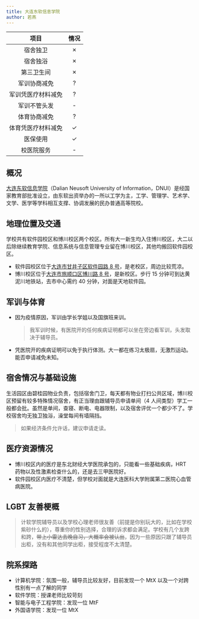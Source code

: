 ```yaml
---
title: 大连东软信息学院
author: 若燕
---
```


|  项目   | 情况  |
|  :----:  | :----:  |
| 宿舍独卫  | ✗ |
| 宿舍独浴  | ✗ |
| 第三卫生间  | ✗ |
| 军训协商减免  | ? |
| 军训凭医疗材料减免  | ? |
| 军训不管头发  | - |
| 体育协商减免  | ? |
| 体育凭医疗材料减免  | ✓ |
| 医保使用  | ✓ |
| 校医院服务  | - |

## 概况

[大连东软信息学院](https://www.neusoft.edu.cn)（Dalian Neusoft University of Information，DNUI）是经国家教育部批准设立，由东软出资举办的一所以工学为主，工学、管理学、艺术学、文学、医学等学科相互支撑、协调发展的民办普通高等院校。

## 地理位置及交通

学校共有软件园校区和博川校区两个校区。所有大一新生均入住博川校区，大二以后除继续教育学院、信息系统与信息管理专业留在博川校区，其他均搬回软件园校区。

- 软件园校区位于[大连市甘井子区软件园路 8 号](https://amap.com/place/B019B0C3Q7)，是老校区，周边比较荒凉。
- 博川校区位于[大连市旅顺口区博川路 8 号](https://amap.com/place/B0HRVATDJX)，是新校区。步行 15 分钟可到达黄泥川地铁站，去市中心需约 40 分钟，对面是天地软件园。

## 军训与体育

- 因为疫情原因，军训由学长学姐以及国旗班来训。
  > 我军训时候，有医院开的任何疾病证明都可以坐在旁边看军训，头发取决于辅导员。
- 凭医院开的疾病证明可以免于执行体测。大一都在练习太极扇，无激烈运动。能否申请减免未知。

## 宿舍情况与基础设施

生活园区由碧桂园物业负责，包括宿舍门卫，每天都有物业打扫公共区域，博川校区预留有较多特殊情况宿舍，有正当理由跟辅导员申请单间（4 人间类型）学工一般都会批。虽然是单间，查寝、断电、电器限制，以及宿舍评优一个都少不了。学校宿舍均无独卫独浴，澡堂每间有墙隔挡。

> 如果经济条件允许话，建议申请走读。

## 医疗资源情况

- 博川校区内的医疗是东北财经大学医院承包的，只能看一些基础疾病，HRT 药物以及性激素检查什么的，还是去三甲医院好。
- 软件园校区内医疗不清楚，但学校对面就是大连医科大学附属第二医院心血管病医院。

## LGBT 友善梗概

> 计软学院辅导员以及学校心理老师很友善（前提是你别玩大的，比如在学校紫砂什么的），尊重你的性别选择，合理的诉求都会满足。学校有几个友跨和跨，~~带上小雷达去晚自习，大概率会被认出~~，因为一些原因只跟了辅导员出柜，没有和其他同学出柜，接受程度不太清楚。

## 院系探路

- 计算机学院：氛围一般，辅导员比较友好，目前发现一个 MtX 以及一个对跨性别有一点了解的同学
- 软件学院：授课老师比较苛刻
- 智能与电子工程学院：发现一位 MtF
- 外国语学院：发现一位 MtX
